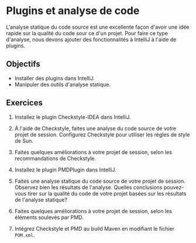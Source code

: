 Plugins et analyse de code
==========================

L'analyse statique du code source est une excellente façon d'avoir une idée
rapide sur la qualité du code sour ce d'un projet. Pour faire ce type d'analyse,
nous devons ajouter des fonctionnalités à IntelliJ à l'aide de plugins.

Objectifs
---------

* Installer des plugins dans IntelliJ.
* Manipuler des outils d'analyse statique.

Exercices
---------

1. Installez le plugin Checkstyle-IDEA dans IntelliJ.

2. À l'aide de Checkstyle, faites une analyse du code source de votre projet de
   session. Configurez Checkstyle pour utiliser les règles de style de Sun.

3. Faites quelques améliorations à votre projet de session, selon les
   recommandations de Checkstyle.

4. Installez le plugin PMDPlugin dans IntelliJ.

5. Faites une analyse statique du code source de votre projet de session.
   Observez bien les résultats de l'analyse. Quelles conclusions pouvez-vous
   tirer sur la qualité du code de votre projet basées sur les résultats de
   l'analyse statique?

6. Faites quelques améliorations à votre projet de session, selon les éléments
   soulevés par PMD.

7. Intégrez Checkstyle et PMD au build Maven en modifiant le fichier `POM.xml`.
